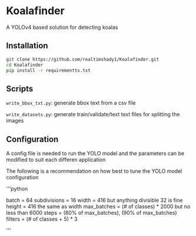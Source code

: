 # Koalafinder

A YOLOv4 based solution for detecting koalas

## Installation

```bash
git clone https://github.com/realtimshady1/Koalafinder.git
cd Koalafinder
pip install -r requirementts.txt

```



## Scripts

`write_bbox_txt.py`: generate bbox text from a csv file

`write_datasets.py`: generate train/validate/text text files for splitting the images

## Configuration

A config file is needed to run the YOLO model and the parameters can be modified to suit each differen application

The following is a recommendation on how best to tune the YOLO model configuration

'''python

batch = 64
subdivisions = 16
width = 416 but anything divisible 32 is fine
height = 416 the same as width
max_batches = (# of classes) * 2000 but no less than 6000
steps = (80% of max_batches), (90% of max_batches)
filters = (# of classes + 5) * 3

'''